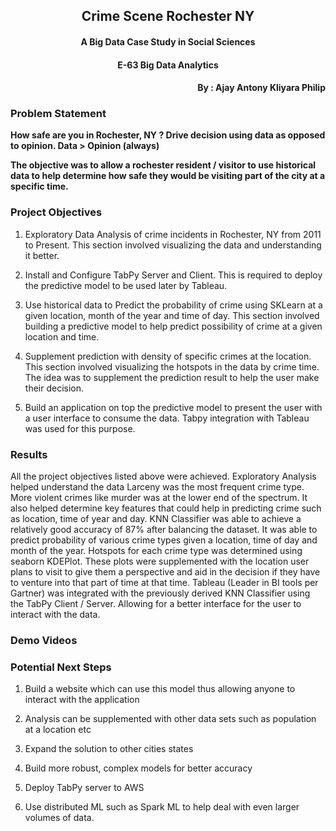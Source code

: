 <H2 align='center'>Crime Scene Rochester NY </H2>
<H4 align='center'>A Big Data Case Study in Social Sciences</H4>
<H4 align='center' >E-63 Big Data Analytics</H4>
<H4 align='right'>By : Ajay Antony Kliyara Philip</H4>

<H3>Problem Statement</H3>

<b>How safe are you in Rochester, NY ? Drive decision using data as opposed to opinion.
	Data > Opinion (always)

The objective was to allow a rochester resident / visitor to use historical data to help determine how safe they would be visiting part of the city at a specific time. </b>

<H3>Project Objectives</H3>

1. Exploratory Data Analysis of crime incidents in Rochester, NY from 2011 to Present. This section involved visualizing the data and understanding it better.

2. Install and Configure TabPy Server and Client. This is required to deploy the predictive model to be used later by Tableau.

3. Use historical data to Predict the probability of crime using SKLearn at a given location, month of the year and time of day. This section involved building a predictive model to help predict possibility of crime at a given location and time.

4. Supplement prediction with density of specific crimes at the location. This section involved visualizing the hotspots in the data by crime time. The idea was to supplement the prediction result to help the user make their decision.

5. Build an application on top the predictive model to present the user with a user interface to consume the data. Tabpy integration with Tableau was used for this purpose.


<H3>Results</H3>
All the project objectives listed above were achieved. Exploratory Analysis helped understand the data Larceny was the most frequent crime type. More violent crimes like murder was at the lower end of the spectrum. It also helped determine key features that could help in predicting crime such as location, time of year and day.
KNN Classifier was able to achieve a relatively good accuracy of 87% after balancing the dataset. It was able to predict probability of various crime types given a location, time of day and month of the year.
Hotspots for each crime type was determined using seaborn KDEPlot. These plots were supplemented with the location user plans to visit to give them a perspective and aid in the decision if they have to venture into that part of time at that time.
Tableau (Leader in BI tools per Gartner) was integrated with the previously derived KNN Classifier using the TabPy Client / Server. Allowing for a better interface for the user to interact with the data.

<H3> Demo Videos </H3>

<H3> Potential Next Steps </H3>

1. Build a website which can use this model thus allowing anyone to interact with the application

2. Analysis can be supplemented with other data sets such as population at a location etc

3. Expand the solution to other cities states

4. Build more robust, complex models for better accuracy

5. Deploy TabPy server to AWS

6. Use distributed ML such as Spark ML to help deal with even larger volumes of data.
